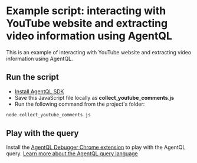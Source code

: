 # Example script: interacting with YouTube website and extracting video information using AgentQL

This is an example of interacting with YouTube website and extracting video information using AgentQL.

## Run the script

- [Install AgentQL SDK](https://docs.agentql.com/javascript-sdk/installation)
- Save this JavaScript file locally as **collect_youtube_comments.js**
- Run the following command from the project's folder:

```bash
node collect_youtube_comments.js
```

## Play with the query

Install the [AgentQL Debugger Chrome extension](https://docs.agentql.com/installation/chrome-extension-installation) to play with the AgentQL query. [Learn more about the AgentQL query language](https://docs.agentql.com/agentql-query/query-intro)
